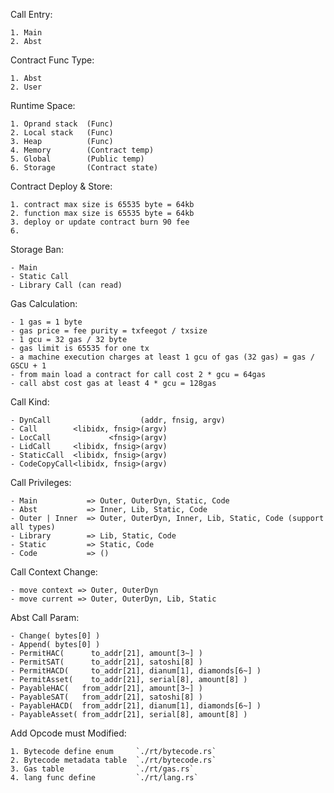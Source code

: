 

Call Entry:

    1. Main
    2. Abst

   
Contract Func Type:

    1. Abst
    2. User


Runtime Space:

    1. Oprand stack  (Func)
    2. Local stack   (Func)
    3. Heap          (Func)
    4. Memory        (Contract temp)
    5. Global        (Public temp)
    6. Storage       (Contract state)


Contract Deploy & Store:

    1. contract max size is 65535 byte = 64kb
    2. function max size is 65535 byte = 64kb
    3. deploy or update contract burn 90 fee
    6. 


Storage Ban:

    - Main
    - Static Call
    - Library Call (can read)



Gas Calculation:

    - 1 gas = 1 byte
    - gas price = fee purity = txfeegot / txsize
    - 1 gcu = 32 gas / 32 byte
    - gas limit is 65535 for one tx
    - a machine execution charges at least 1 gcu of gas (32 gas) = gas / GSCU + 1
    - from main load a contract for call cost 2 * gcu = 64gas
    - call abst cost gas at least 4 * gcu = 128gas


Call Kind:

    - DynCall                    (addr, fnsig, argv)
    - Call        <libidx, fnsig>(argv)
    - LocCall             <fnsig>(argv)
    - LidCall     <libidx, fnsig>(argv)
    - StaticCall  <libidx, fnsig>(argv)
    - CodeCopyCall<libidx, fnsig>(argv)


Call Privileges:

    - Main           => Outer, OuterDyn, Static, Code
    - Abst           => Inner, Lib, Static, Code
    - Outer | Inner  => Outer, OuterDyn, Inner, Lib, Static, Code (support all types)
    - Library        => Lib, Static, Code
    - Static         => Static, Code
    - Code           => ()


Call Context Change:

    - move context => Outer, OuterDyn
    - move current => Outer, OuterDyn, Lib, Static


Abst Call Param:

    - Change( bytes[0] )
    - Append( bytes[0] )
    - PermitHAC(      to_addr[21], amount[3~] )
    - PermitSAT(      to_addr[21], satoshi[8] )
    - PermitHACD(     to_addr[21], dianum[1], diamonds[6~] )
    - PermitAsset(    to_addr[21], serial[8], amount[8] )
    - PayableHAC(   from_addr[21], amount[3~] )
    - PayableSAT(   from_addr[21], satoshi[8] )
    - PayableHACD(  from_addr[21], dianum[1], diamonds[6~] )
    - PayableAsset( from_addr[21], serial[8], amount[8] )


Add Opcode must Modified:

    1. Bytecode define enum     `./rt/bytecode.rs`
    2. Bytecode metadata table  `./rt/bytecode.rs`
    3. Gas table                `./rt/gas.rs`
    4. lang func define         `./rt/lang.rs`




